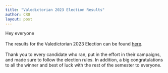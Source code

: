 ```yaml
---
title: "Valedictorian 2023 Election Results"
author: CRO
layout: post
---
```


Hey everyone<br> <br> The results for the Valedictorian 2023 Election can be found <a href="https://drive.google.com/file/d/1-QajB1drC5xto5_Q_OD5gO4p8J4yl4kl/view?usp=sharing">here</a>.<br> <br> Thank you to every candidate who ran, put in the effort in their campaigns, and made sure to follow the election rules. In addition, a big congratulations to all the winner and best of luck with the rest of the semester to everyone.